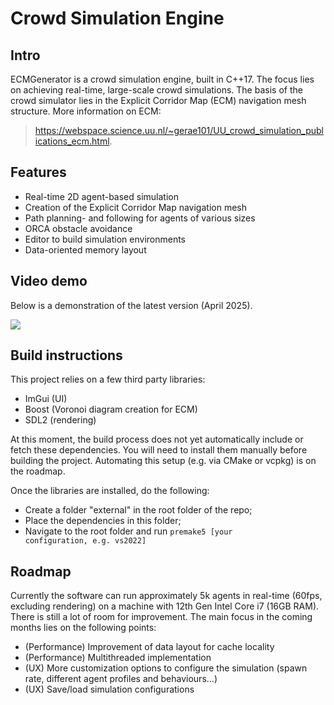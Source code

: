 # Crowd Simulation Engine

## Intro
ECMGenerator is a crowd simulation engine, built in C++17. The focus lies on achieving real-time, large-scale crowd
simulations. The basis of the crowd simulator lies in the Explicit Corridor Map (ECM) navigation mesh structure. More information on ECM: 
> https://webspace.science.uu.nl/~gerae101/UU_crowd_simulation_publications_ecm.html.

## Features
- Real-time 2D agent-based simulation
- Creation of the Explicit Corridor Map navigation mesh
- Path planning- and following for agents of various sizes
- ORCA obstacle avoidance
- Editor to build simulation environments
- Data-oriented memory layout

## Video demo
Below is a demonstration of the latest version (April 2025).

[![](https://markdown-videos-api.jorgenkh.no/youtube/I7Dk0TetvgI)](https://youtu.be/I7Dk0TetvgI)

## Build instructions
This project relies on a few third party libraries:
- ImGui (UI)
- Boost (Voronoi diagram creation for ECM)
- SDL2 (rendering)

At this moment, the build process does not yet automatically include or fetch these dependencies. You will need to install them manually before building the project. Automating this setup (e.g. via CMake or vcpkg) is on the roadmap.

Once the libraries are installed, do the following:
- Create a folder "external" in the root folder of the repo;
- Place the dependencies in this folder;
- Navigate to the root folder and run <code>premake5 [your configuration, e.g. vs2022]</code>

## Roadmap
Currently the software can run approximately 5k agents in real-time (60fps, excluding rendering) on a machine with 12th Gen Intel Core i7 (16GB RAM). There is still a lot of room for improvement. The main focus in the coming months lies on the following points:
- (Performance) Improvement of data layout for cache locality
- (Performance) Multithreaded implementation
- (UX) More customization options to configure the simulation (spawn rate, different agent profiles and behaviours...)
- (UX) Save/load simulation configurations
